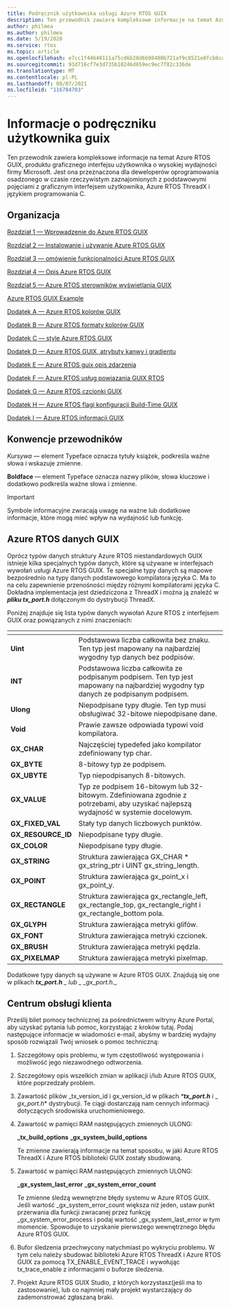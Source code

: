```yaml
---
title: Podręcznik użytkownika usługi Azure RTOS GUIX
description: Ten przewodnik zawiera kompleksowe informacje na temat Azure RTOS GUIX, produktu graficznego interfejsu użytkownika o wysokiej wydajności firmy Microsoft.
author: philmea
ms.author: philmea
ms.date: 5/19/2020
ms.service: rtos
ms.topic: article
ms.openlocfilehash: e7cc1f44648111a75cd6b28d6b98480b721af9c8521e8fcb8cdac6f24c5514e7
ms.sourcegitcommit: 93d716cf7e3d735b18246d659ec9ec7f82c336de
ms.translationtype: MT
ms.contentlocale: pl-PL
ms.lasthandoff: 08/07/2021
ms.locfileid: "116784703"
---
```

# <a name="about-guix-user-guide"></a>Informacje o podręczniku użytkownika guix

Ten przewodnik zawiera kompleksowe informacje na temat Azure RTOS GUIX, produktu graficznego interfejsu użytkownika o wysokiej wydajności firmy Microsoft. Jest ona przeznaczona dla deweloperów oprogramowania osadzonego w czasie rzeczywistym zaznajomionych z podstawowymi pojęciami z graficznym interfejsem użytkownika, Azure RTOS ThreadX i językiem programowania C.

## <a name="organization"></a>Organizacja

[Rozdział 1 — Wprowadzenie do Azure RTOS GUIX](chapter-1.md)

[Rozdział 2 — Instalowanie i używanie Azure RTOS GUIX](chapter-2.md)

[Rozdział 3 — omówienie funkcjonalności Azure RTOS GUIX](chapter-3.md)

[Rozdział 4 — Opis Azure RTOS GUIX](chapter-4.md)

[Rozdział 5 — Azure RTOS sterowników wyświetlania GUIX](chapter-5.md)  

[Azure RTOS GUIX Example](guix-example.md)

[Dodatek A — Azure RTOS kolorów GUIX](appendix-a.md)

[Dodatek B — Azure RTOS formaty kolorów GUIX](appendix-b.md)

[Dodatek C — style Azure RTOS GUIX](appendix-c.md)

[Dodatek D — Azure RTOS GUIX, atrybuty kanwy i gradientu](appendix-d.md)

[Dodatek E — Azure RTOS guix opis zdarzenia](appendix-e.md)

[Dodatek F — Azure RTOS usług powiązania GUIX RTOS](appendix-f.md)

[Dodatek G — Azure RTOS czcionki GUIX](appendix-g.md)

[Dodatek H — Azure RTOS flagi konfiguracji Build-Time GUIX](appendix-h.md)

[Dodatek I — Azure RTOS informacji GUIX](appendix-i.md)

## <a name="guide-conventions"></a>Konwencje przewodników

*Kursywa —* element Typeface oznacza tytuły książek, podkreśla ważne słowa i wskazuje zmienne.

**Boldface** — element Typeface oznacza nazwy plików, słowa kluczowe i dodatkowo podkreśla ważne słowa i zmienne.

> [!IMPORTANT]
> Symbole informacyjne zwracają uwagę na ważne lub dodatkowe informacje, które mogą mieć wpływ na wydajność lub funkcję.

## <a name="azure-rtos-guix-data-types"></a>Azure RTOS danych GUIX

Oprócz typów danych struktury Azure RTOS niestandardowych GUIX istnieje kilka specjalnych typów danych, które są używane w interfejsach wywołań usługi Azure RTOS GUIX. Te specjalne typy danych są mapowe bezpośrednio na typy danych podstawowego kompilatora języka C. Ma to na celu zapewnienie przenośności między różnymi kompilatorami języka C. Dokładna implementacja jest dziedziczona z ThreadX i można ją znaleźć w ***pliku tx_port.h*** dołączonym do dystrybucji ThreadX.

Poniżej znajduje się lista typów danych wywołań Azure RTOS z interfejsem GUIX oraz powiązanych z nimi znaczeniach:

| <!-- --> | <!-- --> |
| --------------------- | --------------------------------------------------------------------------------------------------------------------- |
| **Uint**             | Podstawowa liczba całkowita bez znaku. Ten typ jest mapowany na najbardziej wygodny typ danych bez podpisów.                                |
| **INT**              | Podstawowa liczba całkowita ze podpisanym podpisem. Ten typ jest mapowany na najbardziej wygodny typ danych ze podpisanym podpisem.                                    |
| **Ulong**            | Niepodpisane typy długie. Ten typ musi obsługiwać 32-bitowe niepodpisane dane.                                                      |
| **Void**             | Prawie zawsze odpowiada typowi void kompilatora.                                                                 |
| **GX_CHAR**         | Najczęściej typedefed jako kompilator zdefiniowany typ char.                                                               |
| **GX_BYTE**          | 8-bitowy typ ze podpisem.                                                                                                    |
| **GX_UBYTE**         | Typ niepodpisanych 8-bitowych.                                                                                                  |
| **GX_VALUE**        | Typ ze podpisem 16-bitowym lub 32-bitowym. Zdefiniowana zgodnie z potrzebami, aby uzyskać najlepszą wydajność w systemie docelowym.                                |
| **GX_FIXED_VAL**   | Stały typ danych liczbowych punktów.                                                                                        |
| **GX_RESOURCE_ID** | Niepodpisane typy długie.                                                                                                   |
| **GX_COLOR**        | Niepodpisane typy długie.                                                                                                   |
| **GX_STRING**       | Struktura zawierająca GX_CHAR \* gx_string_ptr i UINT gx_string_length.                                          |
| **GX_POINT**        | Struktura zawierająca gx_point_x i gx_point_y.                                                                   |
| **GX_RECTANGLE**    | Struktura zawierająca gx_rectangle_left, gx_rectangle_top, gx_rectangle_right i gx_rectangle_bottom pola. |
| **GX_GLYPH**        | Struktura zawierająca metryki glifów.                                                                                   |
| **GX_FONT**         | Struktura zawierająca metryki czcionek.                                                                                    |
| **GX_BRUSH**        | Struktura zawierająca metryki pędzla.                                                                               |
**GX_PIXELMAP**       | Struktura zawierająca metryki pixelmap.

Dodatkowe typy danych są używane w Azure RTOS GUIX. Znajdują się one w plikach ***tx_port.h** _ lub _ *_gx_port.h*._*

## <a name="customer-support-center"></a>Centrum obsługi klienta

Prześlij bilet pomocy technicznej za pośrednictwem witryny Azure Portal, aby uzyskać pytania lub pomoc, korzystając z kroków tutaj. Podaj następujące informacje w wiadomości e-mail, abyśmy w bardziej wydajny sposób rozwiązali Twój wniosek o pomoc techniczną:

1. Szczegółowy opis problemu, w tym częstotliwość występowania i możliwość jego niezawodnego odtworzenia.

2. Szczegółowy opis wszelkich zmian w aplikacji i/lub Azure RTOS GUIX, które poprzedzały problem.

3. Zawartość plików _tx_version_id i gx_version_id w plikach _***tx_port.h**_ i _ *_gx_port.h_** dystrybucji. Te ciągi dostarczają nam cennych informacji dotyczących środowiska uruchomieniowego.

4. Zawartość w pamięci RAM następujących zmiennych ULONG:

    **_tx_build_options** **_gx_system_build_options**

    Te zmienne zawierają informacje na temat sposobu, w jaki Azure RTOS ThreadX i Azure RTOS biblioteki GUIX zostały sbudowaną.

5. Zawartość w pamięci RAM następujących zmiennych ULONG:

    **_gx_system_last_error** **_gx_system_error_count**

    Te zmienne śledzą wewnętrzne błędy systemu w Azure RTOS GUIX. Jeśli wartość _gx_system_error_count większa niż jeden, ustaw punkt przerwania dla funkcji zwracanej przez funkcję _gx_system_error_process i podaj wartość _gx_system_last_error w tym momencie. Spowoduje to uzyskanie pierwszego wewnętrznego błędu Azure RTOS GUIX.

6. Bufor śledzenia przechwycony natychmiast po wykryciu problemu. W tym celu należy sbudować biblioteki Azure RTOS ThreadX i Azure RTOS GUIX za pomocą TX_ENABLE_EVENT_TRACE i wywołując tx_trace_enable z informacjami o buforze śledzenia.

7. Projekt Azure RTOS GUIX Studio, z których korzystasz(jeśli ma to zastosowanie), lub co najmniej mały projekt wystarczający do zademonstrować zgłaszaną braki.
